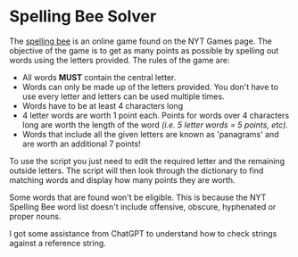 <h1 align="centre">Spelling Bee Solver</h1>

The [spelling bee](https://www.nytimes.com/puzzles/spelling-bee) is an online game found on the NYT Games page. The objective of the game is to get as many points as possible by spelling out words using the letters provided. The rules of the game are:

* All words **MUST** contain the central letter.
* Words can only be made up of the letters provided. You don't have to use every letter and letters can be used multiple times.
* Words have to be at least 4 characters long
* 4 letter words are worth 1 point each. Points for words over 4 characters long are worth the length of the word *(i.e. 5 letter words = 5 points, etc).*
* Words that include all the given letters are known as 'panagrams' and are worth an additional 7 points!

To use the script you just need to edit the required letter and the remaining outside letters. The script will then look through the dictionary to find matching words and display how many points they are worth.

Some words that are found won't be eligible. This is because the NYT Spelling Bee word list doesn't include offensive, obscure, hyphenated or proper nouns.

I got some assistance from ChatGPT to understand how to check strings against a reference string.

